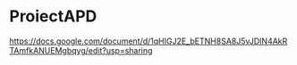 # ProiectAPD
https://docs.google.com/document/d/1qHIGJ2E_bETNH8SA8J5vJDIN4AkRTAmfkANUEMgbqyg/edit?usp=sharing
